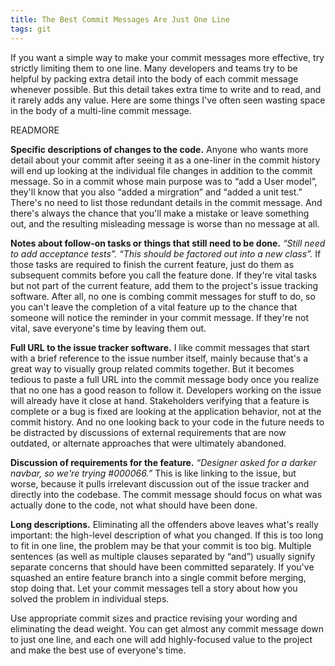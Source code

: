 ```yaml
---
title: The Best Commit Messages Are Just One Line
tags: git
---
```


If you want a simple way to make your commit messages more effective, try strictly limiting
them to one line. Many developers and teams try to be helpful by packing extra detail into the
body of each commit message whenever possible. But this detail takes extra time to write and
to read, and it rarely adds any value. Here are some things I've often seen wasting space in
the body of a multi-line commit message.

READMORE

__Specific descriptions of changes to the code.__ Anyone who wants more detail about your
commit after seeing it as a one-liner in the commit history will end up looking at the
individual file changes in addition to the commit message. So in a commit whose main purpose
was to “add a User model”, they'll know that you also “added a mirgration” and “added a unit
test.”  There's no need to list those redundant details in the commit message. And there's
always the chance that you'll make a mistake or leave something out, and the resulting
misleading message is worse than no message at all.

__Notes about follow-on tasks or things that still need to be done.__ _“Still need to add
acceptance tests”._ _“This should be factored out into a new class”._ If those tasks are
required to finish the current feature, just do them as subsequent commits before you call the
feature done. If they're vital tasks but not part of the current feature, add them to the
project's issue tracking software. After all, no one is combing commit messages for stuff to
do, so you can't leave the completion of a vital feature up to the chance that someone will
notice the reminder in your commit message. If they're not vital, save everyone's time by
leaving them out.

__Full URL to the issue tracker software.__ I like commit messages that start with a brief
reference to the issue number itself, mainly because that's a great way to visually group
related commits together. But it becomes tedious to paste a full URL into the commit message
body once you realize that no one has a good reason to follow it. Developers working on the
issue will already have it close at hand. Stakeholders verifying that a feature is complete or
a bug is fixed are looking at the application behavior, not at the commit history. And no one
looking back to your code in the future needs to be distracted by discussions of external
requirements that are now outdated, or alternate approaches that were ultimately abandoned.

__Discussion of requirements for the feature.__ _“Designer asked for a darker navbar, so we're
trying #000066.”_ This is like linking to the issue, but worse, because it pulls irrelevant
discussion out of the issue tracker and directly into the codebase. The commit message should
focus on what was actually done to the code, not what should have been done.

__Long descriptions.__ Eliminating all the offenders above leaves what's really important: the
high-level description of what you changed. If this is too long to fit in one line, the
problem may be that your commit is too big. Multiple sentences (as well as multiple clauses
separated by “and”) usually signify separate concerns that should have been committed
separately. If you've squashed an entire feature branch into a single commit before merging,
stop doing that. Let your commit messages tell a story about how you solved the problem in
individual steps.

Use appropriate commit sizes and practice revising your wording and eliminating the dead
weight. You can get almost any commit message down to just one line, and each one will add
highly-focused value to the project and make the best use of everyone's time.

